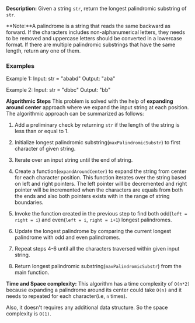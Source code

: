 **Description:**
Given a string `str`, return the longest palindromic substring of `str`.

**Note:**A palindrome is a string that reads the same backward as forward. If the characters includes non-alphanumerical letters, they needs to be removed and uppercase letters should be converted in a lowercase format. If there are multiple palindromic substrings that have the same length, return any one of them.

### Examples
Example 1:
Input: str = "ababd"
Output: "aba"

Example 2:
Input: str = "dbbc"
Output: "bb"

**Algorithmic Steps**
This problem is solved with the help of **expanding around center** approach where we expand the input string at each position. The algorithmic approach can be summarized as follows:

1. Add a preliminary check by returning `str` if the length of the string is less than or equal to 1.

2. Initialize longest palindromic substring(`maxPalindromicSubstr`) to first character of given string.

3. Iterate over an input string until the end of string.

4. Create a function(`expandAroundCenter`) to expand the string from center for each character position. This function iterates over the string based on left and right pointers. The left pointer will be decremented and right pointer will be incremented when the characters are equals from both the ends and also both pointers exists with in the range of string boundaries.

5. Invoke the function created in the previous step to find both odd(`left = right = i`) and even(`left = i`, `right = i+1`) longest palindromes.

6. Update the longest palindrome by comparing the current longest palindrome with odd and even palindromes. 

7. Repeat steps 4-6 until all the characters traversed within given input string.

8. Return longest palindromic substring(`maxPalindromicSubstr`) from the main function.

**Time and Space complexity:**
This algorithm has a time complexity of `O(n*2)` because expanding a palindrome around its center could take `O(n)` and it needs to repeated for each character(i.e, `n` times). 

Also, it doesn't requires any additional data structure. So the space complexity is `O(1)`.